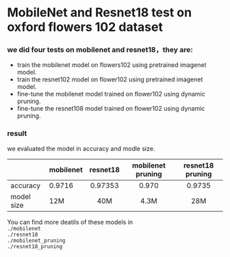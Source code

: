 # MobileNet and Resnet18 test on oxford flowers 102 dataset

### we did four tests on mobilenet and resnet18，they are:

 - train the mobilenet model on flowers102 using pretrained imagenet model.  
 - train the resnet102 model on flower102 using pretrained imagenet model.
 - fine-tune the mobilenet model trained on flower102 using dynamic pruning.
 - fine-tune the resnet108 model trained on flower102 using dynamic pruning. 


### result
we evaluated the model in accuracy and modle size.

|| mobilenet | resnet18|mobilenet pruning| resnet18 pruning|
|---| ------------- |:-------------:|:--:|:--:|
|accuracy|  0.9716    | 0.97353 |0.970 |0.9735|
|model size| 12M | 40M |  4.3M |28M|

You can find more deatils of these models in    
`./mobilenet`   
`./resnet18`    
`./mobilenet_pruning`  
`./resnet18_pruning`
